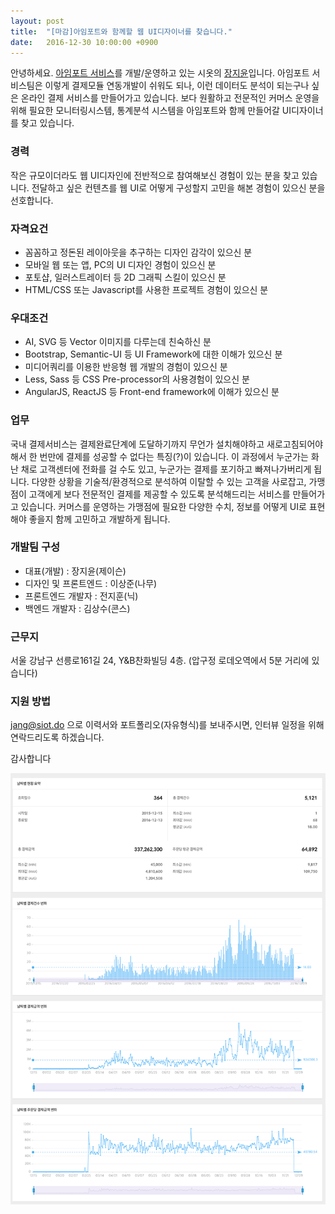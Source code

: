 ```yaml
---
layout: post
title:  "[마감]아임포트와 함께할 웹 UI디자이너를 찾습니다."
date:   2016-12-30 10:00:00 +0900
---
```


안녕하세요. [아임포트 서비스](http://www.iamport.kr)를 개발/운영하고 있는 시옷의 [장지윤](/founder)입니다.
아임포트 서비스팀은 이렇게 결제모듈 연동개발이 쉬워도 되나, 이런 데이터도 분석이 되는구나 싶은 온라인 결제 서비스를 만들어가고 있습니다.
보다 원활하고 전문적인 커머스 운영을 위해 필요한 모니터링시스템, 통계분석 시스템을 아임포트와 함께 만들어갈 UI디자이너를 찾고 있습니다.

### 경력
작은 규모이더라도 웹 UI디자인에 전반적으로 참여해보신 경험이 있는 분을 찾고 있습니다. 전달하고 싶은 컨텐츠를 웹 UI로 어떻게 구성할지 고민을 해본 경험이 있으신 분을 선호합니다.

### 자격요건
* 꼼꼼하고 정돈된 레이아웃을 추구하는 디자인 감각이 있으신 분
* 모바일 웹 또는 앱, PC의 UI 디자인 경험이 있으신 분
* 포토샵, 일러스트레이터 등 2D 그래픽 스킬이 있으신 분
* HTML/CSS 또는 Javascript를 사용한 프로젝트 경험이 있으신 분

### 우대조건
* AI, SVG 등 Vector 이미지를 다루는데 친숙하신 분
* Bootstrap, Semantic-UI 등 UI Framework에 대한 이해가 있으신 분
* 미디어쿼리를 이용한 반응형 웹 개발의 경험이 있으신 분
* Less, Sass 등 CSS Pre-processor의 사용경험이 있으신 분
* AngularJS, ReactJS 등 Front-end framework에 이해가 있으신 분

### 업무
국내 결제서비스는 결제완료단계에 도달하기까지 무언가 설치해야하고 새로고침되어야해서 한 번만에 결제를 성공할 수 없다는 특징(?)이 있습니다.
이 과정에서 누군가는 화난 채로 고객센터에 전화를 걸 수도 있고, 누군가는 결제를 포기하고 빠져나가버리게 됩니다. 다양한 상황을 기술적/환경적으로 분석하여 이탈할 수 있는 고객을 사로잡고, 가맹점이 고객에게 보다 전문적인 결제를 제공할 수 있도록 분석해드리는 서비스를 만들어가고 있습니다.
커머스를 운영하는 가맹점에 필요한 다양한 수치, 정보를 어떻게 UI로 표현해야 좋을지 함께 고민하고 개발하게 됩니다.

### 개발팀 구성
* 대표(개발) : 장지윤(제이슨)
* 디자인 및 프론트엔드 : 이상준(나무)
* 프론트엔드 개발자 : 전지훈(닉)
* 백엔드 개발자 : 김상수(콘스)

### 근무지
서울 강남구 선릉로161길 24, Y&B찬화빌딩 4층. (압구정 로데오역에서 5분 거리에 있습니다)

### 지원 방법
[jang@siot.do](mailto:jang@siot.do) 으로 이력서와 포트폴리오(자유형식)를 보내주시면, 인터뷰 일정을 위해 연락드리도록 하겠습니다.

감사합니다  

![](/images/chart.png)